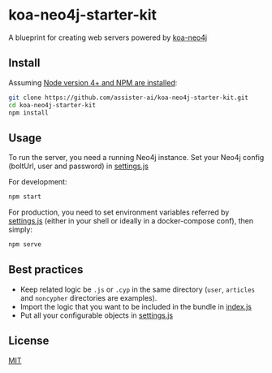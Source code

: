 # koa-neo4j-starter-kit
A blueprint for creating web servers powered by [koa-neo4j](https://github.com/assister-ai/koa-neo4j)

## Install
Assuming [Node version 4+ and NPM are installed](https://nodejs.org/en/download/package-manager/):
```bash
git clone https://github.com/assister-ai/koa-neo4j-starter-kit.git
cd koa-neo4j-starter-kit
npm install
```

## Usage
To run the server, you need a running Neo4j instance. Set your Neo4j config (boltUrl, user and password) in [settings.js](https://github.com/assister-ai/koa-neo4j-starter-kit/blob/master/settings.js#L4)

For development:

```bash
npm start
```

For production, you need to set environment variables referred by [settings.js](https://github.com/assister-ai/koa-neo4j-starter-kit/blob/master/settings.js#L4)
(either in your shell or ideally in a docker-compose conf), then simply:

```bash
npm serve
```

## Best practices

- Keep related logic be `.js` or `.cyp` in the same directory (`user`, `articles` and `noncypher` directories are examples).
- Import the logic that you want to be included in the bundle in [index.js](https://github.com/assister-ai/koa-neo4j-starter-kit/blob/master/index.js#L3)
- Put all your configurable objects in [settings.js](https://github.com/assister-ai/koa-neo4j-starter-kit/blob/master/settings.js)

## License

[MIT](https://github.com/assister-ai/koa-neo4j-starter-kit/blob/master/LICENSE)
